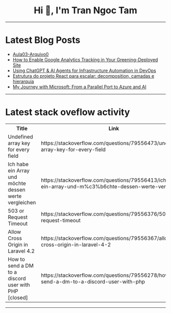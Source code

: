 <h1 align="center">Hi 👋, I'm Tran Ngoc Tam</h1>

---

# Latest Blog Posts 
<!-- BLOG-POST-LIST:START -->
- [Aula03-Arquivo0](https://dev.to/mylenelima/aula03-arquivo0-2833)
- [How to Enable Google Analytics Tracking in Your Greening-Deployed Site](https://dev.to/chrisgreening/how-to-enable-google-analytics-tracking-in-your-greening-deployed-site-4830)
- [Using ChatGPT &amp; AI Agents for Infrastructure Automation in DevOps](https://dev.to/yash_sonawane25/using-chatgpt-ai-agents-for-infrastructure-automation-in-devops-2ped)
- [Estrutura do projeto React para escalar: decomposition, camadas e hierarquia](https://dev.to/dougsource/estrutura-do-projeto-react-para-escalar-decomposition-camadas-e-hierarquia-1kdh)
- [My Journey with Microsoft: From a Parallel Port to Azure and AI](https://dev.to/erickbr15/my-journey-with-microsoft-from-a-parallel-port-to-azure-and-ai-l80)
<!-- BLOG-POST-LIST:END -->

---

# Latest stack oveflow activity
<table>
  <tr><th>Title</th><th>Link</th></tr>
  <!-- STACKOVERFLOW:START --><tr><td>Undefined array key for every field</td><td>https://stackoverflow.com/questions/79556473/undefined-array-key-for-every-field</td></tr><tr><td>Ich habe ein Array und möchte dessen werte vergleichen</td><td>https://stackoverflow.com/questions/79556413/ich-habe-ein-array-und-m%c3%b6chte-dessen-werte-vergleichen</td></tr><tr><td>503 or Request Timeout</td><td>https://stackoverflow.com/questions/79556376/503-or-request-timeout</td></tr><tr><td>Allow Cross Origin in Laravel 4.2</td><td>https://stackoverflow.com/questions/79556367/allow-cross-origin-in-laravel-4-2</td></tr><tr><td>How to send a DM to a discord user with PHP [closed]</td><td>https://stackoverflow.com/questions/79556278/how-to-send-a-dm-to-a-discord-user-with-php</td></tr><!-- STACKOVERFLOW:END -->
</table>

---


